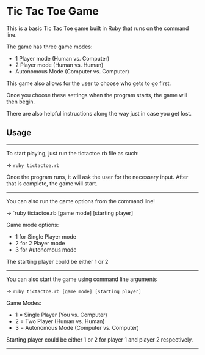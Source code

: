 Tic Tac Toe Game
======

This is a basic Tic Tac Toe game built in Ruby that runs on the command line.

The game has three game modes: 
* 1 Player mode (Human vs. Computer)
* 2 Player mode (Human vs. Human)
* Autonomous Mode (Computer vs. Computer)

This game also allows for the user to choose who gets to go first. 

Once you choose these settings when the program starts, the game will then begin.

There are also helpful instructions along the way just in case you get lost.

## Usage

------

To start playing, just run the tictactoe.rb file as such:

-> `ruby tictactoe.rb`

Once the program runs, it will ask the user for the necessary input. After that is complete, the game will start.

------

You can also run the game options from the command line!

-> `ruby tictactoe.rb [game mode] [starting player]

Game mode options: 
* 1 for Single Player mode
* 2 for 2 Player mode
* 3 for Autonomous mode

The starting player could be either 1 or 2

------
You can also start the game using command line arguments

-> `ruby tictactoe.rb [game mode] [starting player]`

Game Modes:
* 1 = Single Player (You vs. Computer)
* 2 = Two Player (Human vs. Human)
* 3 = Autonomous Mode (Computer vs. Computer)

Starting player could be either 1 or 2 for player 1 and player 2 respectively.

------

